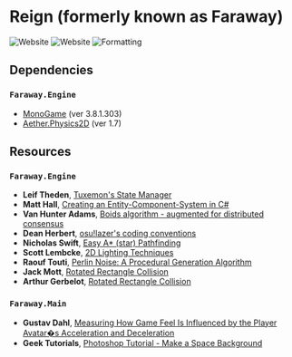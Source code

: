 # Reign (formerly known as Faraway)

![Website](https://img.shields.io/website?up_message=online&down_message=offline&url=https%3A%2F%2Ffarawaygame.net%2F)
![Website](https://img.shields.io/website?up_message=online&down_message=offline&url=http%3A%2F%2Fdeveloper.farawaygame.net%2F&label=docs)
![Formatting](https://github.com/novialriptide/Faraway/actions/workflows/format.yml/badge.svg)

## Dependencies

### `Faraway.Engine`

- [MonoGame](https://docs.monogame.net/) (ver 3.8.1.303)
- [Aether.Physics2D](https://tainicom.github.io/Aether.Physics2D/1.7) (ver 1.7)

## Resources

### `Faraway.Engine`

- **Leif Theden**, [Tuxemon's State Manager](https://github.com/Tuxemon/Tuxemon)
- **Matt Hall**, [Creating an Entity-Component-System in C#](https://matthall.codes/blog/ecs/)
- **Van Hunter Adams**, [Boids algorithm - augmented for distributed consensus](https://vanhunteradams.com/Pico/Animal_Movement/Boids-algorithm.html)
- **Dean Herbert**, [osu!lazer's coding conventions](https://github.com/ppy/osu/blob/master/.editorconfig)
- **Nicholas Swift**, [Easy A\* (star) Pathfinding](https://medium.com/@nicholas.w.swift/easy-a-star-pathfinding-7e6689c7f7b2)
- **Scott Lembcke**, [2D Lighting Techniques](https://slembcke.github.io/2D-Lighting-Overview)
- **Raouf Touti**, [Perlin Noise: A Procedural Generation Algorithm](https://rtouti.github.io/graphics/perlin-noise-algorithm)
- **Jack Mott**, [Rotated Rectangle Collision](https://gist.github.com/jackmott/021bb1bd1135df71c389b42b8b44cc30)
- **Arthur Gerbelot**, [Rotated Rectangle Collision](https://stackoverflow.com/questions/62028169/how-to-detect-when-rotated-rectangles-are-colliding-each-other)

### `Faraway.Main`

- **Gustav Dahl**, [Measuring How Game Feel Is Influenced by the Player Avatar�s Acceleration and Deceleration](https://gustavdahl.net/other/GameFeel_GustavDahl_Medialogy2015.pdf)
- **Geek Tutorials**, [Photoshop Tutorial - Make a Space Background](https://www.youtube.com/watch?v=_TIGIxHp9b8)
